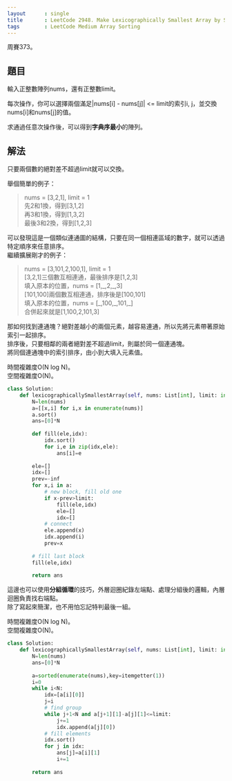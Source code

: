 ```yaml
---
layout      : single
title       : LeetCode 2948. Make Lexicographically Smallest Array by Swapping Elements
tags        : LeetCode Medium Array Sorting
---
```

周賽373。

## 題目

輸入正整數陣列nums，還有正整數limit。  

每次操作，你可以選擇兩個滿足|nums[i] - nums[j]| <= limit的索引i, j，並交換nums[i]和nums[j]的值。  

求通過任意次操作後，可以得到**字典序最小**的陣列。  

## 解法

只要兩個數的絕對差不超過limit就可以交換。  

舉個簡單的例子：  
> nums = [3,2,1], limit = 1  
> 先2和1換，得到[3,1,2]  
> 再3和1換，得到[1,3,2]  
> 最後3和2換，得到[1,2,3]  

可以發現這是一個類似連通圖的結構，只要在同一個相連區域的數字，就可以透過特定順序來任意排序。  
繼續擴展剛才的例子：  
> nums = [3,101,2,100,1], limit = 1  
> [3,2,1]三個數互相連通，最後排序是[1,2,3]  
> 填入原本的位置，nums = [1,\_,2,\_,3]  
> [101,100]兩個數互相連通，排序後是[100,101]  
> 填入原本的位置，nums = [\_,100,\_,101,\_]  
> 合併起來就是[1,100,2,101,3]  

那如何找到連通塊？絕對差越小的兩個元素，越容易連通，所以先將元素帶著原始索引一起排序。  
排序後，只要相鄰的兩者絕對差不超過limit，則屬於同一個連通塊。  
將同個連通塊中的索引排序，由小到大填入元素值。  

時間複雜度O(N log N)。  
空間複雜度O(N)。  

```python
class Solution:
    def lexicographicallySmallestArray(self, nums: List[int], limit: int) -> List[int]:
        N=len(nums)
        a=[[x,i] for i,x in enumerate(nums)]
        a.sort()
        ans=[0]*N
        
        def fill(ele,idx):
            idx.sort()
            for i,e in zip(idx,ele):
                ans[i]=e
        
        ele=[]
        idx=[]
        prev=-inf
        for x,i in a:
            # new block, fill old one
            if x-prev>limit: 
                fill(ele,idx)
                ele=[]
                idx=[]
            # connect
            ele.append(x)
            idx.append(i)
            prev=x
            
        # fill last block
        fill(ele,idx)
            
        return ans
```

這邊也可以使用**分組循環**的技巧，外層迴圈紀錄左端點、處理分組後的邏輯，內層迴圈負責找右端點。  
除了寫起來簡潔，也不用怕忘記特判最後一組。  

時間複雜度O(N log N)。  
空間複雜度O(N)。  

```python
class Solution:
    def lexicographicallySmallestArray(self, nums: List[int], limit: int) -> List[int]:
        N=len(nums)
        ans=[0]*N
        
        a=sorted(enumerate(nums),key=itemgetter(1))
        i=0
        while i<N:
            idx=[a[i][0]]
            j=i
            # find group
            while j+1<N and a[j+1][1]-a[j][1]<=limit:
                j+=1
                idx.append(a[j][0])
            # fill elements
            idx.sort()
            for j in idx:
                ans[j]=a[i][1]
                i+=1
                
        return ans
```
